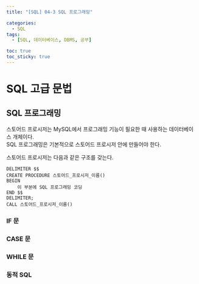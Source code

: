 ```yaml
---
title: "[SQL] 04-3 SQL 프로그래밍"

categories: 
  - SQL
tags:
  - [SQL, 데이터베이스, DBMS, 공부]

toc: true
toc_sticky: true
---
```


# SQL 고급 문법


## SQL 프로그래밍

스토어드 프로시저는 MySQL에서 프로그래밍 기능이 필요한 때 사용하는 데이터베이스 개체이다. <BR> SQL 프로그래밍은 기본적으로 스토어드 프로시저 안에 만들어야 한다.


스토어드 프로시저는 다음과 같은 구조를 갖는다.


```
DELIMITER $$
CREATE PROCEDURE 스토어드_프로시저_이름()
BEGIN
    이 부분에 SQL 프로그래밍 코딩
END $$
DELIMITER;
CALL 스토어드_프로시저_이름()
```



### IF 문




### CASE 문





### WHILE 문




### 동적 SQL